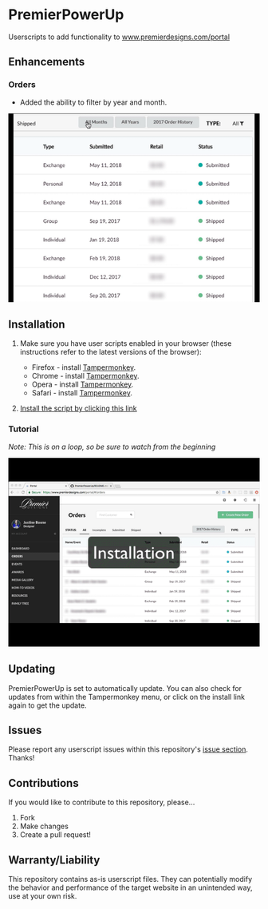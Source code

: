 # PremierPowerUp
Userscripts to add functionality to www.premierdesigns.com/portal

## Enhancements

### Orders

- Added the ability to filter by year and month.

![Filter Orders](https://raw.githubusercontent.com/BrandonBoone/PremierPowerUp/master/filterOrders.gif)

## Installation

1. Make sure you have user scripts enabled in your browser (these instructions refer to the latest versions of the browser):

	* Firefox - install [Tampermonkey](https://tampermonkey.net/?ext=dhdg&browser=firefox).
	* Chrome - install [Tampermonkey](https://tampermonkey.net/?ext=dhdg&browser=chrome).
	* Opera - install [Tampermonkey](https://tampermonkey.net/?ext=dhdg&browser=opera).
	* Safari - install [Tampermonkey](https://tampermonkey.net/?ext=dhdg&browser=safari).

2. [Install the script by clicking this link][link-to-source]

[link-to-source]: https://raw.githubusercontent.com/BrandonBoone/PremierPowerUp/master/premierpowerup.user.js

### Tutorial

*Note: This is on a loop, so be sure to watch from the beginning*

![installation](https://raw.githubusercontent.com/BrandonBoone/PremierPowerUp/master/installation.gif)

## Updating

PremierPowerUp is set to automatically update. You can also check for updates from within the Tampermonkey menu, or click on the install link again to get the update.

## Issues

Please report any userscript issues within this repository's [issue section](https://github.com/BrandonBoone/PremierPowerUp/issues). Thanks!

## Contributions

If you would like to contribute to this repository, please...

1. Fork
2. Make changes
3. Create a pull request!

## Warranty/Liability

This repository contains as-is userscript files. They can potentially modify the behavior and performance of the target website in an unintended way, use at your own risk.

